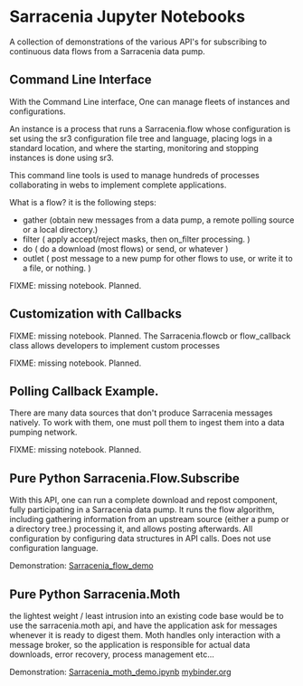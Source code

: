 # Sarracenia Jupyter Notebooks

A collection of demonstrations of the various API's for subscribing to continuous data flows
from a Sarracenia data pump.

## Command Line Interface

With the Command Line interface, One can manage fleets of instances and configurations.

An instance is a process that runs a Sarracenia.flow whose configuration is set using
the sr3 configuration file tree and language, placing logs in a standard location, 
and where the starting, monitoring and stopping instances is done using sr3.  

This command line tools is used to manage hundreds of processes collaborating in 
webs to implement complete applications.

What is a flow? it is the following steps:

* gather (obtain new messages from a data pump, a remote polling source or a local directory.)
* filter ( apply accept/reject masks, then on_filter processing. )
* do ( do a download (most flows) or send, or whatever )
* outlet ( post message to a new pump for other flows to use, or write it to a file, or nothing. )


FIXME: missing notebook. Planned.

## Customization with Callbacks

FIXME: missing notebook. Planned.
The Sarracenia.flowcb or flow_callback class allows developers to implement custom processes

FIXME: missing notebook. Planned.

## Polling Callback Example.

There are many data sources that don't produce Sarracenia messages natively. To work with them,
one must poll them to ingest them into a data pumping network.

FIXME: missing notebook. Planned.


## Pure Python Sarracenia.Flow.Subscribe

With this API, one can run a complete download and repost component, fully participating in a Sarracenia data pump.
It runs the flow algorithm, including gathering information from an upstream source (either a pump or a directory tree.)
processing it, and allows posting afterwards. All configuration by configuring data structures in API calls.
Does not use configuration language.

Demonstration: [Sarracenia_flow_demo](Sarracenia_flow_demo.ipynb)


## Pure Python Sarracenia.Moth

the lightest weight / least intrusion into an existing code base would be to use
the sarracenia.moth api, and have the application ask for messages whenever it is ready
to digest them. Moth handles only interaction with a message broker, so the application 
is responsible for actual data downloads, error recovery, process management etc...

Demonstration: [Sarracenia_moth_demo.ipynb](Sarracenia_flow_demo.ipynb)
[mybinder.org](https://mybinder.org/v2/gh/MetPX/sarracenia/v03_wip?filepath=jupyter%2FSarracenia_moth_demo.ipynb)
